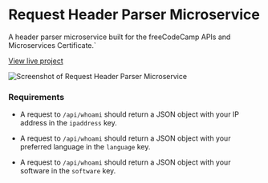 # Request Header Parser Microservice

A header parser microservice built for the freeCodeCamp APIs and Microservices Certificate.`

[View live project](https://request-header-parser-microservice.gkhynes.repl.co)

![Screenshot of Request Header Parser Microservice](https://res.cloudinary.com/gerhynes/image/upload/q_auto/f_auto/v1613163810/Screenshot_2021-02-12_Request_Header_Parser_Microservice_zm05tk.png)

### Requirements

- A request to `/api/whoami` should return a JSON object with your IP address in the `ipaddress` key.

- A request to `/api/whoami` should return a JSON object with your preferred language in the `language` key.

- A request to `/api/whoami` should return a JSON object with your software in the `software` key.
